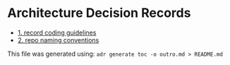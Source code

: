 # Architecture Decision Records

* [1. record coding guidelines](0001-record-coding-guidelines.md)
* [2. repo naming conventions](0002-repo-naming-conventions.md)

This file was generated using: `adr generate toc -o outro.md > README.md`

